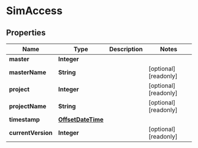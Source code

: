 

# SimAccess

## Properties

Name | Type | Description | Notes
------------ | ------------- | ------------- | -------------
**master** | **Integer** |  | 
**masterName** | **String** |  |  [optional] [readonly]
**project** | **Integer** |  |  [optional] [readonly]
**projectName** | **String** |  |  [optional] [readonly]
**timestamp** | [**OffsetDateTime**](OffsetDateTime.md) |  | 
**currentVersion** | **Integer** |  |  [optional] [readonly]



